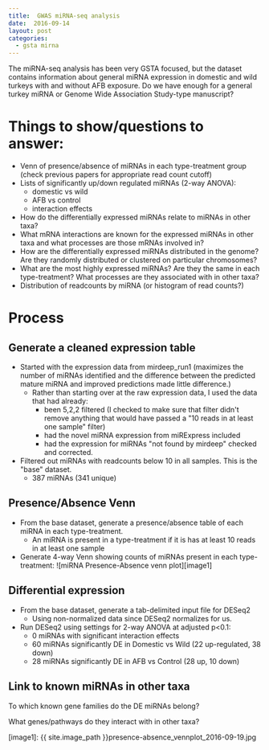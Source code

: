 ```yaml
---
title:  GWAS miRNA-seq analysis
date:  2016-09-14
layout: post
categories:
  - gsta mirna
---
```

The miRNA-seq analysis has been very GSTA focused, but the dataset contains information about general miRNA expression in domestic and wild turkeys with and without AFB exposure. Do we have enough for a general turkey miRNA or Genome Wide Association Study-type manuscript?

# Things to show/questions to answer:

  * Venn of presence/absence of miRNAs in each type-treatment group (check previous papers for appropriate read count cutoff)
  * Lists of significantly up/down regulated miRNAs (2-way ANOVA):
    * domestic vs wild
    * AFB vs control
    * interaction effects
  * How do the differentially expressed miRNAs relate to miRNAs in other taxa?
  * What mRNA interactions are known for the expressed miRNAs in other taxa and what processes are those mRNAs involved in?
  * How are the differentially expressed miRNAs distributed in the genome? Are they randomly distributed or clustered on particular chromosomes?
  * What are the most highly expressed miRNAs? Are they the same in each type-treatment? What processes are they associated with in other taxa?
  * Distribution of readcounts by miRNA (or histogram of read counts?)

# Process

## Generate a cleaned expression table

  * Started with the expression data from mirdeep_run1 (maximizes the number of miRNAs identified and the difference between the predicted mature miRNA and improved predictions made little difference.)
    * Rather than starting over at the raw expression data, I used the data that had already:
      * been 5,2,2 filtered (I checked to make sure that filter didn't remove anything that would have passed a "10 reads in at least one sample" filter)
      * had the novel miRNA expression from miRExpress included
      * had the expression for miRNAs "not found by mirdeep" checked and corrected.
  * Filtered out miRNAs with readcounts below 10 in all samples. This is the "base" dataset.
    * 387 miRNAs (341 unique)

## Presence/Absence Venn

  * From the base dataset, generate a presence/absence table of each miRNA in each type-treatment.
    * An miRNA is present in a type-treatment if it is has at least 10 reads in at least one sample
  * Generate 4-way Venn showing counts of miRNAs present in each type-treatment:
    ![miRNA Presence-Absence venn plot][image1]

## Differential expression

  * From the base dataset, generate a tab-delimited input file for DESeq2
    * Using non-normalized data since DESeq2 normalizes for us.
  * Run DESeq2 using settings for 2-way ANOVA at adjusted p<0.1:
    * 0 miRNAs with significant interaction effects
    * 60 miRNAs significantly DE in Domestic vs Wild (22 up-regulated, 38 down)
    * 28 miRNAs significantly DE in AFB vs Control (28 up, 10 down)

## Link to known miRNAs in other taxa

  To which known gene families do the DE miRNAs belong?

  What genes/pathways do they interact with in other taxa?




[image1]: {{ site.image_path }}presence-absence_vennplot_2016-09-19.jpg
